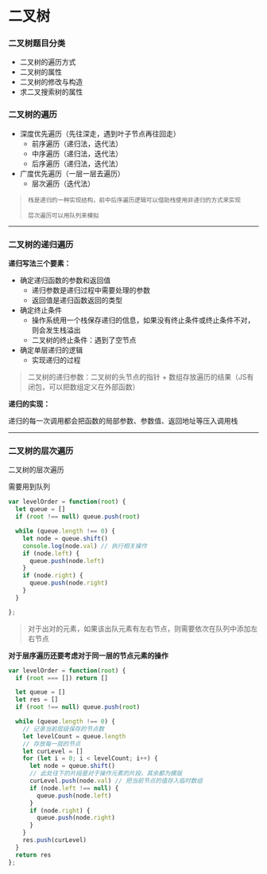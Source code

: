 # 二叉树



### 二叉树题目分类

- 二叉树的遍历方式
- 二叉树的属性
- 二叉树的修改与构造
- 求二叉搜索树的属性



### 二叉树的遍历

- 深度优先遍历（先往深走，遇到叶子节点再往回走）
  - 前序遍历（递归法，迭代法）
  - 中序遍历（递归法，迭代法）
  - 后序遍历（递归法，迭代法）
- 广度优先遍历（一层一层去遍历）
  - 层次遍历（迭代法）



>     栈是递归的一种实现结构，前中后序遍历逻辑可以借助栈使用非递归的方式来实现
>
>     层次遍历可以用队列来模拟



---



### 二叉树的递归遍历



**递归写法三个要素：**

- 确定递归函数的参数和返回值
  - 递归参数是递归过程中需要处理的参数
  - 返回值是递归函数返回的类型
- 确定终止条件
  - 操作系统用一个栈保存递归的信息，如果没有终止条件或终止条件不对，则会发生栈溢出
  - 二叉树的终止条件：遇到了空节点
- 确定单层递归的逻辑
  - 实现递归的过程



> 二叉树的递归参数：二叉树的头节点的指针 + 数组存放遍历的结果（JS有闭包，可以把数组定义在外部函数）



**递归的实现：**

递归的每一次调用都会把函数的局部参数、参数值、返回地址等压入调用栈



---

### 二叉树的层次遍历



二叉树的层次遍历

需要用到队列

```js
var levelOrder = function(root) {
  let queue = []
  if (root !== null) queue.push(root)

  while (queue.length !== 0) {
    let node = queue.shift()
    console.log(node.val) // 执行相关操作
    if (node.left) {
      queue.push(node.left)
    }
    if (node.right) {
      queue.push(node.right)
    }
  }

};
```

>  对于出对的元素，如果该出队元素有左右节点，则需要依次在队列中添加左右节点



**对于层序遍历还要考虑对于同一层的节点元素的操作**

```js
var levelOrder = function(root) {
  if (root === []) return []

  let queue = []
  let res = []
  if (root !== null) queue.push(root)

  while (queue.length !== 0) {
    // 记录当前层级保存的节点数
    let levelCount = queue.length
    // 存放每一层的节点
    let curLevel = []
    for (let i = 0; i < levelCount; i++) {
      let node = queue.shift()
      // 此处往下的片段是对于操作元素的片段，其余都为模版
      curLevel.push(node.val) // 把当前节点的值存入临时数组
      if (node.left !== null) {
        queue.push(node.left)
      }
      if (node.right) {
        queue.push(node.right)
      }
    }
    res.push(curLevel)
  }
  return res
};
```











